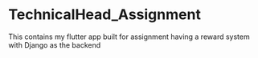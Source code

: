 # TechnicalHead_Assignment
This contains my flutter app built for assignment having a reward system with Django as the backend
